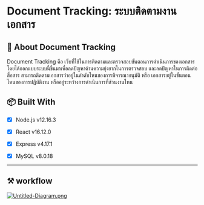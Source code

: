#  Document Tracking: ระบบติดตามงานเอกสาร

## 📘 About Document Tracking

 Document Tracking คือ เว็บที่ใช้ในการติดตามและตรวจสอบขั้นตอนการดำเนินการของเอกสาร โดยได้ออกแบบระบบนี้ขึ้นมาเพื่อลดปัญหาด้านความยุ่งยากในการตรวจสอบ และลดปัญหาในการติดต่อสื่อสาร สามารถติดตามเอกสารว่าอยู่ในลำดับไหนของการพิจารณาอนุมัติ หรือ เอกสารอยู่ในขั้นตอนไหนของการปฏิบัติงาน หรืออยู่ระหว่างการดำเนินการที่ส่วนงานไหน



## 📦 Built With

- [x] Node.js v12.16.3
- [x] React v16.12.0
- [x] Express v4.17.1
- [x] MySQL v8.0.18


****
## ⚒ workflow

[![Untitled-Diagram.png](https://i.postimg.cc/x1jjXRzX/Untitled-Diagram.png)](https://postimg.cc/pp7M7Kkv)




